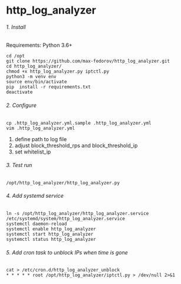 # http_log_analyzer

###### 1. Install

Requirements: Python 3.6+

```
cd /opt
git clone https://github.com/max-fedorov/http_log_analyzer.git
cd http_log_analyzer/
chmod +x http_log_analyzer.py iptctl.py
python3 -m venv env
source env/bin/activate
pip  install -r requirements.txt
deactivate
```

###### 2. Configure
```
cp .http_log_analyzer.yml.sample .http_log_analyzer.yml
vim .http_log_analyzer.yml
```
1. define path to log file
2. adjust block_threshold_rps and block_threshold_ip
3. set whitelist_ip

###### 3. Test run
```/opt/http_log_analyzer/http_log_analyzer.py```

###### 4. Add systemd service
```
ln -s /opt/http_log_analyzer/http_log_analyzer.service /etc/systemd/system/http_log_analyzer.service
systemctl daemon-reload
systemctl enable http_log_analyzer
systemctl start http_log_analyzer
systemctl status http_log_analyzer
```

###### 5. Add cron task to unblock IPs when time is gone
```
cat > /etc/cron.d/http_log_analyzer_unblock
* * * * * root /opt/http_log_analyzer/iptctl.py > /dev/null 2>&1
```
